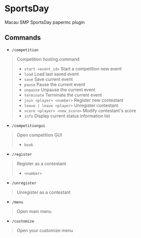 # SportsDay
Macau SMP SportsDay papermc plugin
## Commands
* `/competition`
> Competition hosting command
> * `start <event_id>`
> Start a competition new event
> * `load`
> Load last saved event
> * `save`
> Save current event
> * `pause`
> Pause the current event
> * `unpause`
> Unpause the current event
> * `terminate`
> Terminate the current event
> * `join <player> <number>`
> Register new contestant
> * `leave | leave <player>`
> Unregister contestant
> * `score <player> <new_score>`
> Modify contestant's score
> * `info`
> Display current status information list
* `/competitiongui`
> Open competition GUI
> * `book`
* `/register`
> Register as a contestant
> * `<number>`
* `/unregister`
> Unregister as a contestant
* `/menu`
> Open main menu
* `/customize`
> Open your customize menu